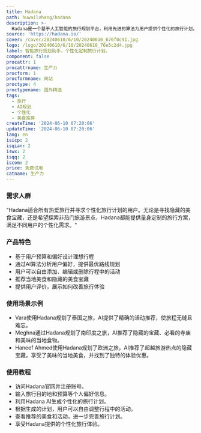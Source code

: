 ```yaml
---
title: Hadana
path: huwailvhang/hadana
description: >-
  Hadana是一个基于人工智能的旅行规划平台，利用先进的算法为用户提供个性化的旅行计划。它考虑用户的预算、偏好和选择的景点，以打造一个完美的旅行体验。Hadana的AI技术简化了旅行规划过程，让用户告别无尽的滚动和犹豫，轻松定制下一个冒险旅程。
source: 'https://hadana.io/'
cover: /cover/20240610/6/10/20240610_676f0c91.jpg
logo: /logo/20240610/6/10/20240610_76e5c2d4.jpg
label: 智能旅行规划助手，个性化定制旅行计划。
component: false
procattr: 1
procattrname: 生产力
procform: 1
procformname: 网站
proctype: 4
proctypename: 国外精选
tags:
  - 旅行
  - AI规划
  - 个性化
  - 美食推荐
createTime: '2024-06-10 07:20:06'
updateTime: '2024-06-10 07:20:06'
lang: en
isicp: 2
isqian: 2
iswx: 2
isqq: 2
iscom: 2
price: 免费试用
catname: 生产力
---
```




### 需求人群
"Hadana适合所有热爱旅行并寻求个性化旅行计划的用户。无论是寻找隐藏的美食宝藏，还是希望探索非热门旅游景点，Hadana都能提供量身定制的旅行方案，满足不同用户的个性化需求。"

### 产品特色
* 基于用户预算和偏好设计理想行程
* 通过AI算法分析用户偏好，提供最优路线规划
* 用户可以自由添加、编辑或删除行程中的活动
* 推荐当地美食和隐藏的美食宝藏
* 提供用户评价，展示如何改善旅行体验

### 使用场景示例
* Vara使用Hadana规划了泰国之旅，AI提供了精确的活动推荐，使旅程无缝且难忘。
* Meghna通过Hadana规划了南印度之旅，AI推荐了隐藏的宝藏、必看的寺庙和美味的当地食物。
* Haneef Ahmed使用Hadana规划了欧洲之旅，AI推荐了超越旅游热点的隐藏宝藏，享受了美味的当地美食，并找到了独特的体验优惠。

### 使用教程
* 访问Hadana官网并注册账号。
* 输入旅行目的地和预算等个人偏好信息。
* 利用Hadana AI生成个性化的旅行计划。
* 根据生成的计划，用户可以自由调整行程中的活动。
* 查看推荐的美食和活动，进一步完善旅行计划。
* 享受Hadana提供的个性化旅行体验。

  
